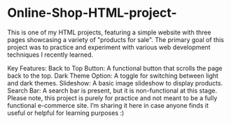 # Online-Shop-HTML-project-

This is one of my HTML projects, featuring a simple website with three pages showcasing a variety of "products for sale". 
The primary goal of this project was to practice and experiment with various web development techniques I recently learned.

Key Features:
Back to Top Button: A functional button that scrolls the page back to the top.
Dark Theme Option: A toggle for switching between light and dark themes.
Slideshow: A basic image slideshow to display products.
Search Bar: A search bar is present, but it is non-functional at this stage.
Please note, this project is purely for practice and not meant to be a fully functional e-commerce site. I’m sharing it here in case anyone finds it useful or helpful for learning purposes :)
